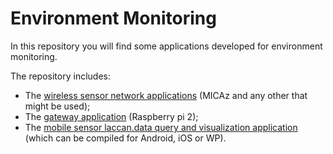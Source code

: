 # Environment Monitoring

In this repository you will find some applications developed for environment monitoring. 

The repository includes:

 - The [wireless sensor network applications](https://github.com/SensorNet-UFAL/environmentMonitoring/tree/master/micaz) (MICAz and any other that might be used);  
 - The [gateway application](https://github.com/SensorNet-UFAL/environmentMonitoring/tree/master/gatewayApp) (Raspberry pi 2);  
 - The [mobile sensor laccan.data query and visualization application](https://github.com/SensorNet-UFAL/environmentMonitoring/tree/master/laccansense) (which can be compiled for Android, iOS or WP).



